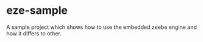 # eze-sample
A sample project which shows how to use the embedded zeebe engine and how it differs to other.
